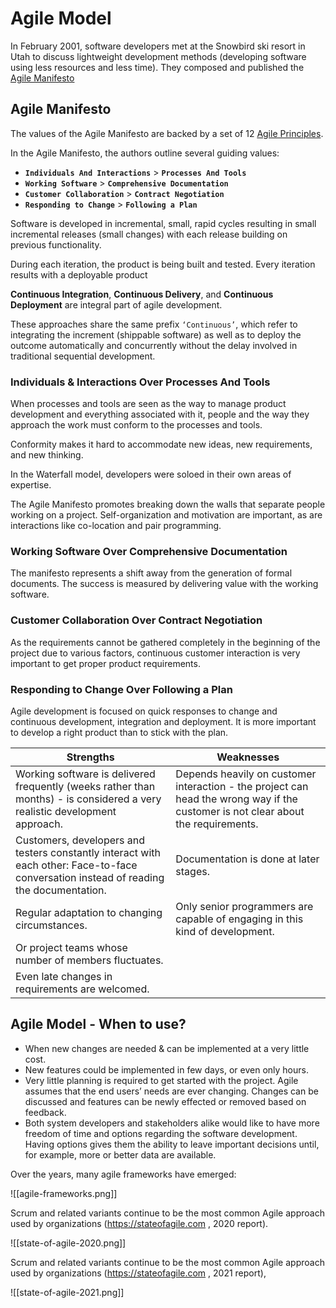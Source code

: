 # Agile Model

In February 2001, software developers met at the Snowbird ski resort in Utah to discuss lightweight development methods (developing software using less resources and less time). They composed and published the [Agile Manifesto](https://agilemanifesto.org/)

## Agile Manifesto

The values of the Agile Manifesto are backed by a set of 12 [Agile Principles](http://agilemanifesto.org/principles.html).

In the Agile Manifesto, the authors outline several guiding values:

- **`Individuals And Interactions`** > **`Processes And Tools`**
- **`Working Software`** > **`Comprehensive Documentation`**
- **`Customer Collaboration`** > **`Contract Negotiation`**
- **`Responding to Change`** > **`Following a Plan`**

Software is developed in incremental, small, rapid cycles resulting in small incremental releases (small changes) with each release building on previous functionality.

During each iteration, the product is being built and tested. Every iteration results with a deployable product

**Continuous Integration**, **Continuous Delivery**, and **Continuous Deployment** are integral part of agile development.

These approaches share the same prefix `‘Continuous’`, which refer to integrating the increment (shippable software) as well as to deploy the outcome automatically and concurrently without the delay involved in traditional sequential development.

### Individuals & Interactions Over Processes And Tools

When processes and tools are seen as the way to manage product development and everything associated with it, people and the way they approach the work must conform to the processes and tools.

Conformity makes it hard to accommodate new ideas, new requirements, and new thinking.

In the Waterfall model, developers were soloed in their own areas of expertise.

The Agile Manifesto promotes breaking down the walls that separate people working on
a project. Self-organization and motivation are important, as are interactions like co-location and pair programming.

### Working Software Over Comprehensive Documentation

The manifesto represents a shift away from the generation of formal documents. The success is measured by delivering value with the working software.

### Customer Collaboration Over Contract Negotiation

As the requirements cannot be gathered completely in the beginning of the project due to various factors, continuous customer interaction is very important to get proper product requirements.

### Responding to Change Over Following a Plan

Agile development is focused on quick responses to change and continuous development, integration and deployment. It is more important to develop a right product than to stick with
the plan.

| Strengths                                                                                                                              | Weaknesses                                                                                                                        |
| -------------------------------------------------------------------------------------------------------------------------------------- | --------------------------------------------------------------------------------------------------------------------------------- |
| Working software is delivered frequently (weeks rather than months) - is considered a very realistic development approach.             | Depends heavily on customer interaction - the project can head the wrong way if the customer is not clear about the requirements. |
| Customers, developers and testers constantly interact with each other: Face-to-face conversation instead of reading the documentation. | Documentation is done at later stages.                                                                                            |
| Regular adaptation to changing circumstances.                                                                                          | Only senior programmers are capable of engaging in this kind of development.                                                      |
| Or project teams whose number of members fluctuates.                                                                                   |                                                                                                                                   |
| Even late changes in requirements are welcomed.                                                                                        |                                                                                                                                   |

## Agile Model - When to use?

- When new changes are needed & can be implemented at a very little cost.
- New features could be implemented in few days, or even only hours.
- Very little planning is required to get started with the project. Agile assumes that the end users’ needs are ever changing. Changes can be discussed and features can be newly effected or removed based on feedback.
- Both system developers and stakeholders alike would like to have more freedom of time and options regarding the software development. Having options gives them the ability to leave important decisions until, for example, more or better data are available.

Over the years, many agile frameworks have emerged:

![[agile-frameworks.png]]

Scrum and related variants continue to be the most common Agile approach used by organizations (https://stateofagile.com , 2020 report).

![[state-of-agile-2020.png]]

Scrum and related variants continue to be the most common Agile approach used by organizations (https://stateofagile.com , 2021 report),

![[state-of-agile-2021.png]]
